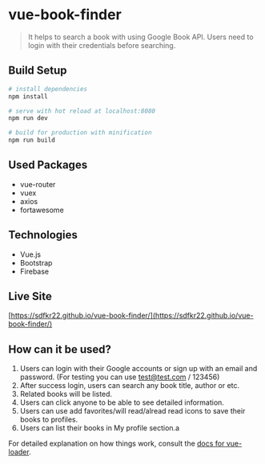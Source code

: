 # vue-book-finder

> It helps to search a book with using Google Book API. Users need to login with their credentials before searching. 

## Build Setup

``` bash
# install dependencies
npm install

# serve with hot reload at localhost:8080
npm run dev

# build for production with minification
npm run build
```
## Used Packages
- vue-router
- vuex
- axios
- fortawesome

## Technologies
- Vue.js
- Bootstrap
- Firebase

## Live Site
[https://sdfkr22.github.io/vue-book-finder/](https://sdfkr22.github.io/vue-book-finder/)

## How can it be used?
1. Users can login with their Google accounts or sign up with an email and password.
(For testing you can use test@test.com / 123456)
2. After success login, users can search any book title, author or etc.
3. Related books will be listed.
4. Users can click anyone to be able to see detailed information. 
5. Users can use add favorites/will read/alread read icons to save their books to profiles.
6. Users can list their books in My profile section.а
 

For detailed explanation on how things work, consult the [docs for vue-loader](http://vuejs.github.io/vue-loader).
